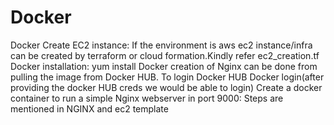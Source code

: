# Docker
Docker
Create EC2 instance:
If the environment is aws ec2 instance/infra can be created by terraform or cloud formation.Kindly refer ec2_creation.tf
Docker installation:
yum install Docker 
creation of Nginx can be done from pulling the image from Docker HUB. To login Docker HUB
Docker login(after providing the docker HUB creds we would be able to login)
Create a docker container to run a simple Nginx webserver in port 9000:
Steps are mentioned in NGINX and ec2 template
